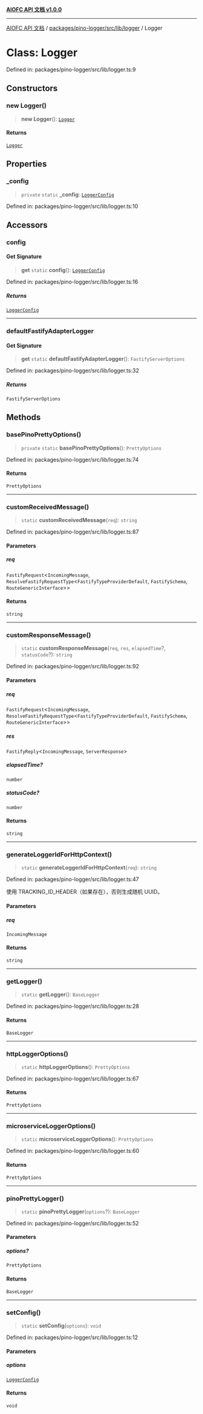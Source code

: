 [**AIOFC API 文档 v1.0.0**](../../../../../../README.md)

***

[AIOFC API 文档](../../../../../../modules.md) / [packages/pino-logger/src/lib/logger](../README.md) / Logger

# Class: Logger

Defined in: packages/pino-logger/src/lib/logger.ts:9

## Constructors

### new Logger()

> **new Logger**(): [`Logger`](Logger.md)

#### Returns

[`Logger`](Logger.md)

## Properties

### \_config

> `private` `static` **\_config**: [`LoggerConfig`](../../config/interfaces/LoggerConfig.md)

Defined in: packages/pino-logger/src/lib/logger.ts:10

## Accessors

### config

#### Get Signature

> **get** `static` **config**(): [`LoggerConfig`](../../config/interfaces/LoggerConfig.md)

Defined in: packages/pino-logger/src/lib/logger.ts:16

##### Returns

[`LoggerConfig`](../../config/interfaces/LoggerConfig.md)

***

### defaultFastifyAdapterLogger

#### Get Signature

> **get** `static` **defaultFastifyAdapterLogger**(): `FastifyServerOptions`

Defined in: packages/pino-logger/src/lib/logger.ts:32

##### Returns

`FastifyServerOptions`

## Methods

### basePinoPrettyOptions()

> `private` `static` **basePinoPrettyOptions**(): `PrettyOptions`

Defined in: packages/pino-logger/src/lib/logger.ts:74

#### Returns

`PrettyOptions`

***

### customReceivedMessage()

> `static` **customReceivedMessage**(`req`): `string`

Defined in: packages/pino-logger/src/lib/logger.ts:87

#### Parameters

##### req

`FastifyRequest`\<`IncomingMessage`, `ResolveFastifyRequestType`\<`FastifyTypeProviderDefault`, `FastifySchema`, `RouteGenericInterface`\>\>

#### Returns

`string`

***

### customResponseMessage()

> `static` **customResponseMessage**(`req`, `res`, `elapsedTime`?, `statusCode`?): `string`

Defined in: packages/pino-logger/src/lib/logger.ts:92

#### Parameters

##### req

`FastifyRequest`\<`IncomingMessage`, `ResolveFastifyRequestType`\<`FastifyTypeProviderDefault`, `FastifySchema`, `RouteGenericInterface`\>\>

##### res

`FastifyReply`\<`IncomingMessage`, `ServerResponse`\>

##### elapsedTime?

`number`

##### statusCode?

`number`

#### Returns

`string`

***

### generateLoggerIdForHttpContext()

> `static` **generateLoggerIdForHttpContext**(`req`): `string`

Defined in: packages/pino-logger/src/lib/logger.ts:47

使用 TRACKING_ID_HEADER（如果存在），否则生成随机 UUID。

#### Parameters

##### req

`IncomingMessage`

#### Returns

`string`

***

### getLogger()

> `static` **getLogger**(): `BaseLogger`

Defined in: packages/pino-logger/src/lib/logger.ts:28

#### Returns

`BaseLogger`

***

### httpLoggerOptions()

> `static` **httpLoggerOptions**(): `PrettyOptions`

Defined in: packages/pino-logger/src/lib/logger.ts:67

#### Returns

`PrettyOptions`

***

### microserviceLoggerOptions()

> `static` **microserviceLoggerOptions**(): `PrettyOptions`

Defined in: packages/pino-logger/src/lib/logger.ts:60

#### Returns

`PrettyOptions`

***

### pinoPrettyLogger()

> `static` **pinoPrettyLogger**(`options`?): `BaseLogger`

Defined in: packages/pino-logger/src/lib/logger.ts:52

#### Parameters

##### options?

`PrettyOptions`

#### Returns

`BaseLogger`

***

### setConfig()

> `static` **setConfig**(`options`): `void`

Defined in: packages/pino-logger/src/lib/logger.ts:12

#### Parameters

##### options

[`LoggerConfig`](../../config/interfaces/LoggerConfig.md)

#### Returns

`void`
